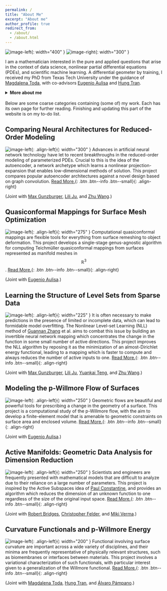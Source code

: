 ```yaml
---
permalink: /
title: "About Me"
excerpt: "About me"
author_profile: true
redirect_from:
  - /about/
  - /about.html
---
```

<!-- ![image-center](/images/frontpage.jpg){: .align-center} -->
<!-- ![Alt Text](/files/gifs/knotFandB.gif) -->

![image-left](/images/me.png){: width="400" } ![image-right](/files/gifs/knotFandB.gif){: width="300" }

I am a mathematician interested in the pure and applied questions that arise in the context of data science, nonlinear partial differential equations (PDEs), and scientific machine learning.  A differential geometer by training, I received my PhD from Texas Tech University under the guidance of [Magdalena Toda](http://www.math.ttu.edu/~mtoda/), with co-advisors [Eugenio Aulisa](http://www.math.ttu.edu/~eaulisa/) and [Hung Tran](https://www.math.uci.edu/~hungtt1/).  


<details><summary><b>More about me</b></summary>

<br>
During my PhD, I applied techniques from Riemannian geometry, variational calculus, and differential topology to study functionals involving surface curvature, with the ultimate goal of understanding their extrema. Moreover, I was (and still am) interested in understanding the possible immersions of a given topological space inside another, including what configurations are "preferred" (usually energy-minimizing) in this case.  I also spent quite a bit of time thinking about the computational modeling of geometric objects, sparking a standing interest in computer graphics which can be seen in the various simulation videos found on the <a href="/gallery/">Gallery</a> page.

<br><br>

Catalyzed by an internship at Oak Ridge National Lab toward the end of graduate school, I became involved post-PhD in scientific algorithm development for dimension reduction, function approximation, and the reduced-order modeling of PDEs.  At the same time as my application-driven interests were shifting, my purer "side project" work also moved in the direction of rigidity results for geometric objects constrained by curvature conditions.

<br><br>

Lately, my focus is primarily on developing structure-informed numerical methods for scientific applications.  Doing this generally involves identifying/reasoning about some abstract mathematical structure which is important for a particular phenomenon, formulating a smart discretization (based on e.g. a finite element or artificial neural network backbone) which takes this structure into account, and writing mathematical software in Python or C++ which implements the proposed discretization.  Over time, I've found that my preferred "flavor" of research problem creates ample opportunity for algebraic reasoning, flashy visuals, and short "punchy" arguments which are characteristic of my personal style.

<br><br>

Broad research keywords which tend to interest me include: scientific machine learning, computational and discrete geometry, conservation laws, reduced-order modeling, manifold learning, harmonic maps, surface immersions, and integrability problems.  A more detailed description of my interests can be found in my <a href="/files/Research_Statement.pdf">academic research statement</a> (current as of 9/21).

</details>

<br>
Below are some coarse categories containing (some of) my work. Each has its own page for further reading.  Finishing and updating this part of the website is on my to-do list.


Comparing Neural Architectures for Reduced-Order Modeling
------
![image-left](/images/GCNN_recon2.png){: .align-left}{: width="300" }  Advances in artificial neural network technology have let to recent breakthroughs in the reduced-order modeling of parameterized PDEs. Crucial to this is the idea of the autoencoder, a network archetype which learns a nonlinear projection-expansion that enables low-dimensional methods of solution.  This project compares popular autoencoder architectures against a novel design based on graph convolution.
[Read More.](/autoencoder-rom/){: .btn .btn--info .btn--small}{: .align-right}

(Joint with [Max Gunzburger](https://people.sc.fsu.edu/~mgunzburger/), [Lili Ju](https://people.math.sc.edu/ju/), and [Zhu Wang](https://people.math.sc.edu/wangzhu/).)


Quasiconformal Mappings for Surface Mesh Optimization
------
![image-left](/images/QCfront.png){: .align-left}{: width="275" } Computational quasiconformal mappings are flexible tools for everything from surface remeshing to object deformation.  This project develops a single-stage genus-agnostic algorithm for computing Teichm&uuml;ller quasiconformal mappings from surfaces represented as manifold meshes in $$ \mathbb{R}^3 $$.  [Read More.](/quasiconformal/){: .btn .btn--info .btn--small}{: .align-right}

(Joint with [Eugenio Aulisa](http://www.math.ttu.edu/~eaulisa/).)


Learning the Structure of Level Sets from Sparse Data
------
![image-left](/images/ex4_mine.png){: .align-left}{: width="225" } It is often necessary to make predictions in the presence of limited or incomplete data, which can lead to formidable model overfitting. The Nonlinear Level-set Learning (NLL) method of [Guannan Zhang](https://sites.google.com/view/guannan-zhang/home) et al. aims to combat this issue by building an invertible neural network mapping which concentrates the change in the function in some small number of active directions.  This project improves the NLL algorithm by reposing it as the minimization of an almost-Dirichlet energy functional, leading to a mapping which is faster to compute and always reduces the number of active inputs to one.  [Read More.](/nll/){: .btn .btn--info .btn--small}{: .align-right}

(Joint with [Max Gunzburger](https://people.sc.fsu.edu/~mgunzburger/), [Lili Ju](https://people.math.sc.edu/ju/), [Yuankai Teng](https://slooowtyk.github.io/), and [Zhu Wang](https://people.math.sc.edu/wangzhu/).)


Modeling the p-Willmore Flow of Surfaces
------
![image-left](/images/cows.png){: .align-left}{: width="250" } Geometric flows are beautiful and powerful tools for prescribing a change in the geometry of a surface.
This project is a computational study of the p-Willmore flow, with the aim to develop a finite-element model that is amenable to geometric constraints on surface area and enclosed volume.  [Read More.](/surfaceFlow/){: .btn .btn--info .btn--small}{: .align-right}

(Joint with [Eugenio Aulisa](http://www.math.ttu.edu/~eaulisa/).)


Active Manifolds: Geometric Data Analysis for Dimension Reduction
------
![image-left](/images/AMpic.png){: .align-left}{: width="250" }  Scientists and engineers are frequently presented with mathematical models that are difficult to analyze due to their reliance on a large number of parameters. This project is inspired by the Active Subspaces idea of [Paul Constantine](https://scholar.google.com/citations?user=7x-Q4Y8AAAAJ&hl=en), and provides an algorithm which reduces the dimension of an unknown function to one regardless of the size of the original input space.  [Read More.](/am/){: .btn .btn--info .btn--small}{: .align-right}

(Joint with [Robert Bridges](https://sites.google.com/site/robertbridgeshomepage/), [Christopher Felder](https://www.math.wustl.edu/~cfelder/), and [Miki Verma](https://scholar.google.com/citations?user=1jUa6nwAAAAJ&hl=en).)


Curvature Functionals and p-Willmore Energy
------
![image-left](/images/virus_end.png){: .align-left}{: width="200" } Functional involving surface curvature are important across a wide variety of disciplines, and their minima are frequently representative of physically relevant structures, such as biomembranes or interfaces between materials.  This project involves a variational characterization of such functionals, with particular interest given to a generalization of the Willmore functional.  [Read More.](/cf/){: .btn .btn--info .btn--small}{: .align-right}

(Joint with [Magdalena Toda](http://www.math.ttu.edu/~mtoda/), [Hung Tran](https://www.math.uci.edu/~hungtt1/), and [Álvaro Pámpano](https://www.math.ttu.edu/~apampano/index.html).)
